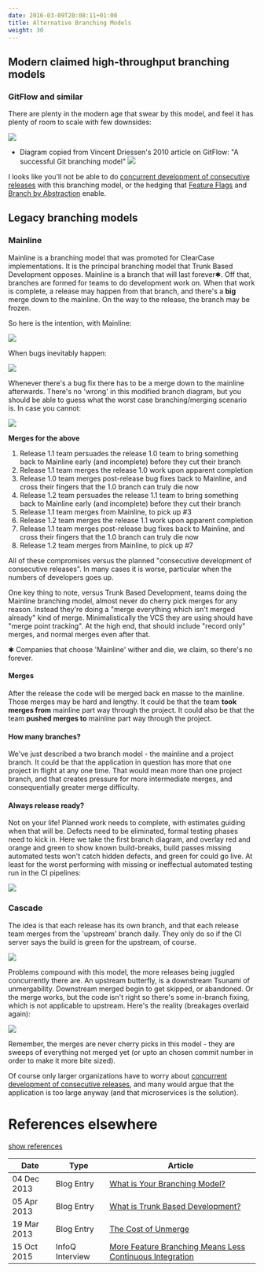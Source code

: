 ```yaml
---
date: 2016-03-09T20:08:11+01:00
title: Alternative Branching Models
weight: 30
---
```


## Modern claimed high-throughput branching models

### GitFlow and similar

There are plenty in the modern age that swear by this model, and feel it has plenty of room to scale with few 
downsides:

![](/images/gitflow.png)

- Diagram copied from Vincent Driessen's 2010 article on GitFlow: "A successful Git branching model" [![](/images/ext.png)](http://nvie.com/posts/a-successful-git-branching-model/)

I looks like you'll not be able to do [concurrent development of consecutive releases](/concurrent-development-of-consecutive-releases/) 
with this branching model, or the hedging that [Feature Flags](/feature-flags/) and [Branch by Abstraction](/branch_by_abstraction/)
enable.

## Legacy branching models

### Mainline

Mainline is a branching model that was promoted for ClearCase implementations. It is the principal branching 
model that Trunk Based Development opposes. Mainline is a branch that will last forever&#10033;. Off that, branches are formed
for teams to do development work on. When that work is complete, a release may happen from that branch, and there's a
**big** merge down to the mainline. On the way to the release, the branch may be frozen. 

So here is the intention, with Mainline:

![](/images/mainline1.png)

When bugs inevitably happen:

![](/images/mainline2.png)

Whenever there's a bug fix there has to be a merge down to the mainline afterwards. There's no 'wrong' in this modified
branch diagram, but you should be able to guess what the worst case branching/merging scenario is. In case you cannot:

![](/images/mainline3.png)

**Merges for the above**

1. Release 1.1 team persuades the release 1.0 team to bring something back to Mainline early (and incomplete) before they cut their branch
1. Release 1.1 team merges the release 1.0 work upon apparent completion
1. Release 1.0 team merges post-release bug fixes back to Mainline, and cross their fingers that the 1.0 branch can truly die now
1. Release 1.2 team persuades the release 1.1 team to bring something back to Mainline early (and incomplete) before they cut their branch
1. Release 1.1 team merges from Mainline, to pick up #3
1. Release 1.2 team merges the release 1.1 work upon apparent completion
1. Release 1.1 team merges post-release bug fixes back to Mainline, and cross their fingers that the 1.0 branch can truly die now
1. Release 1.2 team merges from Mainline, to pick up #7

All of these compromises versus the planned "consecutive development of consecutive releases". In many cases it is worse,
particular when the numbers of developers goes up.

One key thing to note, versus Trunk Based Development, teams doing the Mainline branching model, almost never do cherry 
pick merges for any reason. Instead they're doing a "merge everything which isn't merged already" kind of merge. 
Minimalistically the VCS they are using should have "merge point tracking". At the high end, that should include 
"record only" merges, and normal merges even after that.

&#10033; Companies that choose 'Mainline' wither and die, we claim, so there's no forever.

#### Merges

After the release the code will be merged back en masse to the mainline. Those
merges may be hard and lengthy. It could be that the team **took merges from** mainline part way through the project. It 
could also be that the team **pushed merges to** mainline part way through the project. 

#### How many branches?

We've just described a two branch model - the mainline and a project branch. It could be that the application in 
question has more that one project in flight at any one time. That would mean more than one project branch, and that
creates pressure for more intermediate merges, and consequentially greater merge difficulty.

#### Always release ready?

Not on your life! Planned work needs to complete, with estimates guiding when that will be. Defects need to be 
eliminated, formal testing phases need to kick in. Here we take the first branch diagram, and overlay red and orange 
and green to show known build-breaks, build passes missing automated tests won't catch hidden defects, 
and green for could go live. At least for the worst performing with missing or ineffectual automated 
testing run in the CI pipelines:

![](/images/mainline4.png)

### Cascade

The idea is that each release has its own branch, and that each release team merges from the 'upstream' branch daily.
They only do so if the CI server says the build is green for the upstream, of course.

![](/images/cascade1.png)

Problems compound with this model, the more releases being juggled concurrently there are. An upstream butterfly, is 
a downstream Tsunami of unmergability. Downstream merged begin to get skipped, or abandoned. Or the merge works, but the
code isn't right so there's some in-branch fixing, which is not applicable to upstream. Here's the reality (breakages
overlaid again):

![](/images/cascade2.png)

Remember, the merges are never cherry picks in this model - they are sweeps of everything 
not merged yet (or upto an chosen commit number in order to make it more bite sized).

Of course only larger organizations have to worry 
about [concurrent development of consecutive releases](/concurrent-development-of-consecutive-releases/), and many 
would argue that the application is too large anyway (and that microservices is the solution).

# References elsewhere

<a id="showHideRefs" href="javascript:toggleRefs();">show references</a>

Date    | Type  | Article
--------|-------|--------
04 Dec 2013 | Blog Entry | [What is Your Branching Model?](http://paulhammant.com/2013/12/04/what_is_your_branching_model/)
05 Apr 2013 | Blog Entry | [What is Trunk Based Development?](http://paulhammant.com/2013/04/05/what-is-trunk-based-development/)
19 Mar 2013 | Blog Entry | [The Cost of Unmerge](http://paulhammant.com/2013/03/19/cost-of-unmerge/)
15 Oct 2015 | InfoQ Interview | [More Feature Branching Means Less Continuous Integration](https://www.infoq.com/news/2015/10/branching-continuous-integration)
